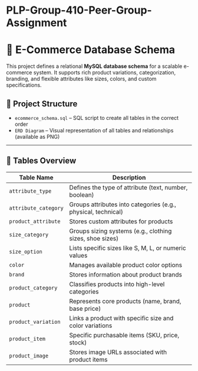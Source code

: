 # PLP-Group-410-Peer-Group-Assignment
# 🛒 E-Commerce Database Schema

This project defines a relational **MySQL database schema** for a scalable e-commerce system. It supports rich product variations, categorization, branding, and flexible attributes like sizes, colors, and custom specifications.

## 📁 Project Structure

- `ecommerce_schema.sql` – SQL script to create all tables in the correct order
- `ERD Diagram` – Visual representation of all tables and relationships (available as PNG)

---

## 🧱 Tables Overview

| Table Name         | Description |
|--------------------|-------------|
| `attribute_type`   | Defines the type of attribute (text, number, boolean) |
| `attribute_category` | Groups attributes into categories (e.g., physical, technical) |
| `product_attribute` | Stores custom attributes for products |
| `size_category`    | Groups sizing systems (e.g., clothing sizes, shoe sizes) |
| `size_option`      | Lists specific sizes like S, M, L, or numeric values |
| `color`            | Manages available product color options |
| `brand`            | Stores information about product brands |
| `product_category` | Classifies products into high-level categories |
| `product`          | Represents core products (name, brand, base price) |
| `product_variation` | Links a product with specific size and color variations |
| `product_item`     | Specific purchasable items (SKU, price, stock) |
| `product_image`    | Stores image URLs associated with product items |


